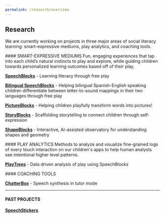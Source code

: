 ```yaml
---
permalink: /research/overview
---
```



## Research

We are currently working on projects in three major areas of social literacy learning: smart-expressive mediums, play analytics, and coaching tools.


<div id="smart-expressive-mediums"></div>
#### SMART-EXPRESSIVE MEDIUMS
Fun, engaging experiences that tap into each child’s natural instincts to play and explore, while guiding children towards personalized learning outcomes based off of their play.

__[SpeechBlocks](/research/speechblocks)__ - Learning literacy through free play

__[Bilingual SpeechBlocks](/research/bilingual-speechblocks)__ - Helping bilingual Spanish-English speaking children differentiate between letter-to-sound mappings in their two languages through free play

__[PictureBlocks](/research/pictureblocks)__ - Helping children playfully transform words into pictures!

__[StoryBlocks](/research/storyblocks)__ - Scaffolding storytelling to connect children through self-expression

__[ShapeBlocks](/research/shapeblocks)__ - Interactive, AI-assisted observatory for understanding shapes and geometry

<div id="play-analytics"></div>
#### PLAY ANALYTICS
Methods to analyze and visualize fine-grained logs of every touch interaction on our children's apps to help human analysts see intentional higher level patterns.

__[PlayTrees](/research/playtrees)__ - Data driven analysis of play using SpeechBlocks


<div id="coaching-roles-and-tools"></div>
#### COACHING TOOLS

__[ChatterBox](/research/chatterbox)__ - Speech synthesis in tutor mode

<hr>

#### PAST PROJECTS

__[SpeechStickers](/research/speechstickers)__
